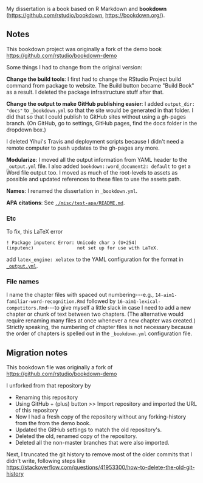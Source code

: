 My dissertation is a book based on R Markdown and **bookdown**
(<https://github.com/rstudio/bookdown>, <https://bookdown.org/>).

## Notes

This bookdown project was originally a fork of the demo book
<https://github.com/rstudio/bookdown-demo>

Some things I had to change from the original version:

**Change the build tools**: I first had to change the RStudio Project
build command from package to website. The Build button became "Build
Book" as a result. I deleted the package infrastructure stuff after
that.

**Change the output to make GitHub publishing easier**: I added
`output_dir: "docs"` to `_bookdown.yml` so that the site would be
generated in that folder. I did that so that I could publish to GitHub
sites without using a gh-pages branch. (On GitHub, go to settings,
GitHub pages, find the docs folder in the dropdown box.)

I deleted Yihui's Travis and deployment scripts because I didn't need a
remote computer to push updates to the gh-pages any more.

**Modularize**: I moved all the output information from YAML header to
the `_output.yml` file. I also added `bookdown::word_document2: default`
to get a Word file output too. I moved as much of the root-levels to
assets as possible and updated references to these files to use the
assets path.

**Names**: I renamed the dissertation in `_bookdown.yml`.

**APA citations**: See
[`./misc/test-apa/README.md`](./misc/test-apa/README.md).

### Etc

To fix, this LaTeX error

```
! Package inputenc Error: Unicode char ɔ (U+254)
(inputenc)                not set up for use with LaTeX.
```

add `latex_engine: xelatex` to the YAML configuration for the format in
[`_output.yml`](./_output.yml).


### File names

I name the chapter files with spaced out numbering---e.g.,
`14-aim1-familiar-word-recognition.Rmd` followed by
`16-aim1-lexical-competitors.Rmd`---to give myself a little slack in
case I need to add a new chapter or chunk of text between two chapters.
(The alternative would require renaming many files at once whenever a
new chapter was created.) Strictly speaking, the numbering of chapter
files is not necessary because the order of chapters is spelled out in
the `_bookdown.yml` configuration file.

## Migration notes

This bookdown file was originally a fork of
<https://github.com/rstudio/bookdown-demo>

I unforked from that repository by

  - Renaming this repository
  - Using GitHub + (plus) button \>\> Import repository and imported the
    URL of this repository
  - Now I had a fresh copy of the repository without any forking-history
    from the from the demo book.
  - Updated the GitHub settings to match the old repository's.
  - Deleted the old, renamed copy of the repository.
  - Deleted all the non-master branches that were also imported.

Next, I truncated the git history to remove most of the older commits
that I didn't write, following steps like
<https://stackoverflow.com/questions/41953300/how-to-delete-the-old-git-history>
